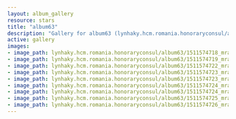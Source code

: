 ```yaml
---
layout: album_gallery
resource: stars
title: "album63"
description: "Gallery for album63 (lynhaky.hcm.romania.honoraryconsul/album63)"
active: gallery
images:
- image_path: lynhaky.hcm.romania.honoraryconsul/album63/1511574718_mrat6485.jpg
- image_path: lynhaky.hcm.romania.honoraryconsul/album63/1511574719_mrat6490.jpg
- image_path: lynhaky.hcm.romania.honoraryconsul/album63/1511574722_mrat6553.jpg
- image_path: lynhaky.hcm.romania.honoraryconsul/album63/1511574723_mrat6557.jpg
- image_path: lynhaky.hcm.romania.honoraryconsul/album63/1511574723_mrat6559.jpg
- image_path: lynhaky.hcm.romania.honoraryconsul/album63/1511574724_mrat6563.jpg
- image_path: lynhaky.hcm.romania.honoraryconsul/album63/1511574724_mrat6565.jpg
- image_path: lynhaky.hcm.romania.honoraryconsul/album63/1511574725_mrat6576.jpg
- image_path: lynhaky.hcm.romania.honoraryconsul/album63/1511574726_mrat6591.jpg
---
```

